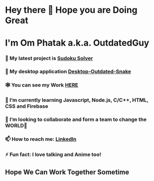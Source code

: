 # Hey there 👋 Hope you are Doing Great

# I'm Om Phatak a.k.a. OutdatedGuy

### 🔭 My latest project is [Sudoku Solver](https://outdated-sudoku-solver.netlify.app/)  

### 🎰 My desktop application [Desktop-Outdated-Snake](https://github.com/OutdatedGuy/Outdated-Snake-Desktop/releases/latest/download/Outdated-Snake.Setup.zip)

### 🕸 You can see my Work [HERE](https://www.outdatedguy.rocks/)

### 🌱 I’m currently learning Javascript, Node.js, C/C++, HTML, CSS and Firebase

### 👯 I’m looking to collaborate and form a team to change the **WORLD**🙈

### 📫 How to reach me: [LinkedIn](https://linkedin.com/in/om-phatak)

### ⚡ Fun fact: I love talking and Anime too!

## Hope We Can Work Together Sometime
